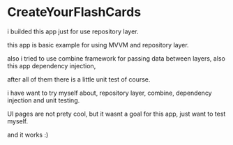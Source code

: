 # CreateYourFlashCards
i builded this app just for use repository layer.


this app is basic example for using MVVM and repository layer.

also i tried to use combine framework for passing data between layers, also this app dependency injection,

after all of them there is a little unit test of course.

i have want to try myself about, repository layer, combine, dependency injection and unit testing.

UI pages are not prety cool, but it wasnt a goal for this app, just want to test myself.

and it works :)
